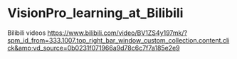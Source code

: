 # VisionPro_learning_at_Bilibili
Bilibili videos  https://www.bilibili.com/video/BV1ZS4y197mk/?spm_id_from=333.1007.top_right_bar_window_custom_collection.content.click&amp;vd_source=0b0231f071966a9d78c6c7f7a185e2e9
